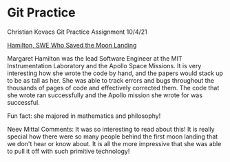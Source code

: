 # Git Practice
Christian Kovacs Git Practice Assignment  10/4/21


[Hamilton, SWE Who Saved the Moon Landing](https://interestingengineering.com/margaret-hamilton-software-engineer-who-saved-the-moon-landing)


Margaret Hamilton was the lead Software Engineer at the MIT Instrumentation Laboratory and the Apollo Space Missions.  It is very interesting how she
wrote the code by hand, and the papers would stack up to be as tall as her.  She was able to track errors and bugs throughout the thousands of pages of code
and effectively corrected them.  The code that she wrote ran successfully and the Apollo mission she wrote for was successful.

Fun fact: she majored in mathematics and philosophy!



Neev Mittal Comments:
It was so interesting to read about this!  It is really special how there were so many people 
behind the first moon landing that we don't hear or know about. It is all the more impressive that she was able to pull it off with such primitive technology!
